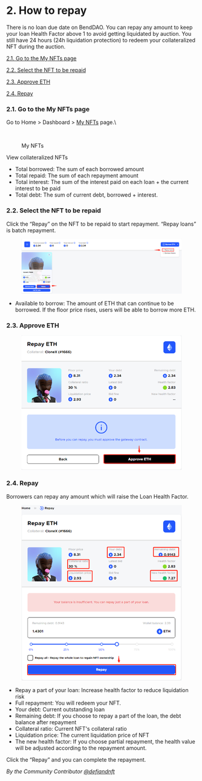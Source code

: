# 2. How to repay

There is no loan due date on BendDAO. You can repay any amount to keep your loan Health Factor above 1 to avoid getting liquidated by auction. You still have 24 hours (24h liquidation protection) to redeem your collateralized NFT during the auction.



[2.1. Go to the My NFTs page](2.-how-to-repay.md#2.1.-go-to-the-my-nfts-page)

[2.2. Select the NFT to be repaid](2.-how-to-repay.md#2.2.-select-the-nft-to-be-repaid)

[2.3. Approve ETH](2.-how-to-repay.md#2.3.-approve-eth)

[2.4. Repay](2.-how-to-repay.md#2.4.-repay)



### 2.1. Go to the My NFTs page

Go to Home > Dashboard > [My NFTs](https://www.benddao.xyz/dashboard/my-nfts) page.\


<figure><img src="https://www.notion.so/image/https%3A%2F%2Fs3-us-west-2.amazonaws.com%2Fsecure.notion-static.com%2Ff7cf6397-c680-44dd-86de-f21f2b8dbf33%2FUntitled.png?table=block&#x26;id=a8c77150-2b6b-40c7-97bf-bf5c19be5323&#x26;spaceId=a1033669-41d2-4e3c-9d60-731dd2e40f21&#x26;width=2000&#x26;userId=9e4f179f-cfac-4753-8264-dfed35a635e9&#x26;cache=v2" alt=""><figcaption><p>My NFTs</p></figcaption></figure>

View collateralized NFTs

* Total borrowed: The sum of each borrowed amount
* Total repaid: The sum of each repayment amount
* Total interest: The sum of the interest paid on each loan + the current interest to be paid
* Total debt: The sum of current debt, borrowed + interest.

### 2.2. Select the NFT to be repaid

Click the “Repay” on the NFT to be repaid to start repayment. “Repay loans” is batch repayment.

<figure><img src="../../.gitbook/assets/image (41).png" alt=""><figcaption></figcaption></figure>

* Available to borrow: The amount of ETH that can continue to be borrowed. If the floor price rises, users will be able to borrow more ETH.

### 2.3. Approve ETH

<figure><img src="../../.gitbook/assets/image (21).png" alt=""><figcaption></figcaption></figure>

### 2.4. Repay

Borrowers can repay any amount which will raise the Loan Health Factor.

<figure><img src="../../.gitbook/assets/image (32).png" alt=""><figcaption></figcaption></figure>

* Repay a part of your loan: Increase health factor to reduce liquidation risk
* Full repayment: You will redeem your NFT.
* Your debt: Current outstanding loan
* Remaining debt: If you choose to repay a part of the loan, the debt balance after repayment
* Collateral ratio: Current NFT's collateral ratio
* Liquidation price: The current liquidation price of NFT
* The new health factor: If you choose partial repayment, the health value will be adjusted according to the repayment amount.

Click the “Repay” and you can complete the repayment.



_By the Community Contributor_ [_@defiandnft_](https://twitter.com/defiandnft)&#x20;
